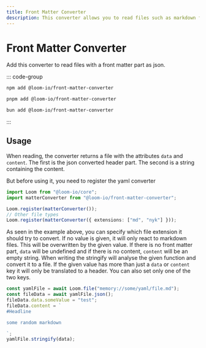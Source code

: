 ```yaml
---
title: Front Matter Converter
description: This converter allows you to read files such as markdown files with a front matter part as JSON.
---
```


# Front Matter Converter

Add this converter to read files with a front matter part as json.

::: code-group

```sh [npm]
npm add @loom-io/front-matter-converter
```

```sh [pnpm]
pnpm add @loom-io/front-matter-converter
```

```sh [bun]
bun add @loom-io/front-matter-converter
```

:::

## Usage

When reading, the converter returns a file with the attributes `data` and `content`. The first is the json converted header part. The second is a string containing the content.

But before using it, you need to register the yaml converter

```ts
import Loom from "@loom-io/core";
import matterConverter from "@loom-io/front-matter-converter";

Loom.register(matterConverter());
// Other file types
Loom.register(matterConverter({ extensions: ["md", "nyk"] }));
```

As seen in the example above, you can specify which file extension it should try to convert. If no value is given, it will only react to markdown files. This will be overwritten by the given value.
If there is no front matter part, `data` will be undefined and if there is no content, `content` will be an empty string. When writing the stringify will analyse the given function and convert it to a file. If the given value has more than just a `data` or `content` key it will only be translated to a header. You can also set only one of the two keys.

```ts
const yamlFile = await Loom.file("memory://some/yaml/file.md");
const fileData = await yamlFile.json();
fileData.data.someValue = "test";
fileData.content = `
#Headline

some random markdown

`;
yamlFile.stringify(data);
```
